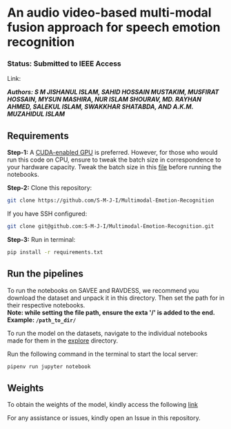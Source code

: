 # An audio video-based multi-modal fusion approach for speech emotion recognition 

### Status: Submitted to IEEE Access
Link: 

***Authors: S M JISHANUL ISLAM, SAHID HOSSAIN MUSTAKIM, MUSFIRAT HOSSAIN, MYSUN
MASHIRA, NUR ISLAM SHOURAV, MD. RAYHAN AHMED, SALEKUL ISLAM, SWAKKHAR SHATABDA, AND A.K.M. MUZAHIDUL ISLAM***

## Requirements

**Step-1:** A [CUDA-enabled GPU](https://gist.github.com/standaloneSA/99788f30466516dbcc00338b36ad5acf) is preferred. However, for those who would run this code on CPU, ensure to tweak the batch size in correspondence to your hardware capacity. Tweak the batch size in this [file](./src/utils/configs/hyperparams.py) before running the notebooks.

**Step-2:** Clone this repository:
```sh
git clone https://github.com/S-M-J-I/Multimodal-Emotion-Recognition
```

If you have SSH configured:
```sh
git clone git@github.com:S-M-J-I/Multimodal-Emotion-Recognition.git
```

**Step-3:** Run in terminal:
```sh
pip install -r requirements.txt
```


## Run the pipelines

To run the notebooks on SAVEE and RAVDESS, we recommend you download the dataset and unpack it in this directory. Then set the path for in their respective notebooks.\
**Note: while setting the file path, ensure the exta '/' is added to the end. Example: `/path_to_dir/`**

To run the model on the datasets, navigate to the individual notebooks made for them in the [explore](./explore/) directory.

Run the following command in the terminal to start the local server:
```sh
pipenv run jupyter notebook
```

## Weights
To obtain the weights of the model, kindly access the following [link](https://drive.google.com/drive/folders/141iQxVmjnL0zsWhjmakI6stK2CdoeRln?usp=sharing)

For any assistance or issues, kindly open an Issue in this repository.